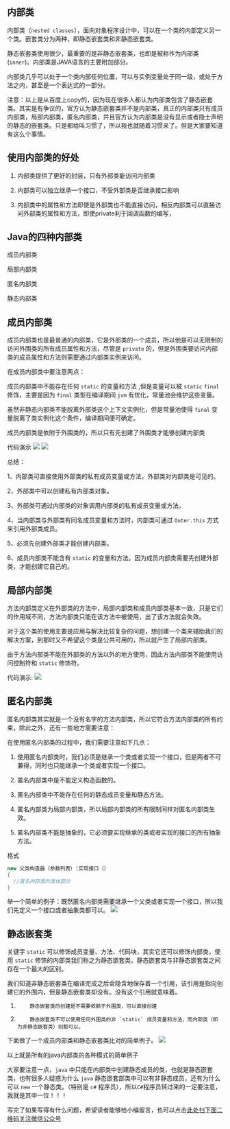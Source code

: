 ## 内部类


内部类（`nested classes`），面向对象程序设计中，可以在一个类的内部定义另一个类。嵌套类分为两种，即静态嵌套类和非静态嵌套类。



静态嵌套类使用很少，最重要的是非静态嵌套类，也即是被称作为内部类(`inner`)。内部类是JAVA语言的主要附加部分。



内部类几乎可以处于一个类内部任何位置，可以与实例变量处于同一级，或处于方法之内，甚至是一个表达式的一部分。



注意：以上是从百度上copy的，因为现在很多人都认为内部类包含了静态嵌套类。其实是有争议的，官方认为静态嵌套类并不是内部类，真正的内部类只有成员内部类，局部内部类，匿名内部类，并且官方认为内部类是没有显示或者隐士声明的静态的嵌套类。只是都给叫习惯了，所以我也就随着习惯来了。但是大家要知道有这么个事情。


## 使用内部类的好处


1. 内部类提供了更好的封装，只有外部类能访问内部类



2. 内部类可以独立继承一个接口，不受外部类是否继承接口影响



3. 内部类中的属性和方法即使是外部类也不能直接访问，相反内部类可以直接访问外部类的属性和方法，即使private利于回调函数的编写，


## Java的四种内部类


成员内部类

局部内部类

匿名内部类

静态内部类


## 成员内部类


成员内部类也是最普通的内部类，它是外部类的一个成员，所以他是可以无限制的访问外围类的所有成员属性和方法，尽管是 `private` 的，但是外围类要访问内部类的成员属性和方法则需要通过内部类实例来访问。



在成员内部类中要注意两点：



成员内部类中不能存在任何 `static` 的变量和方法 ,但是变量可以被 `static` `final` 修饰，主要是因为 `final` 类型在编译期间 `jvm` 有优化，常量池会维护这些变量。



虽然非静态内部类不能脱离外部类这个上下文实例化，但是常量池使得 `final` 变量脱离了类实例化这个条件，编译期间便可确定。



成员内部类是依附于外围类的，所以只有先创建了外围类才能够创建内部类

代码演示
![](https://gitee.com/duchaochen/gongzhonghao/raw/master/4/34-1.jpg)
![](https://gitee.com/duchaochen/gongzhonghao/raw/master/4/34-2.jpg)

总结：

1、内部类可直接使用外部类的私有成员变量或方法，外部类对内部类是可见的。



2、外部类中可以创建私有内部类对象。



3、外部类可通过内部类的对象调用内部类的私有成员变量或方法。



4、当内部类与外部类有同名成员变量和方法时，内部类可通过 `Outer.this` 方式来引用外部类成员。



5、必须先创建外部类才能创建内部类。



6、成员内部类不能含有 `static` 的变量和方法。因为成员内部类需要先创建外部类，才能创建它自己的。


## 局部内部类


方法内部类定义在外部类的方法中，局部内部类和成员内部类基本一致，只是它们的作用域不同，方法内部类只能在该方法中被使用，出了该方法就会失效。 



对于这个类的使用主要是应用与解决比较复杂的问题，想创建一个类来辅助我们的解决方案，到那时又不希望这个类是公共可用的，所以就产生了局部内部类。



由于方法内部类不能在外部类的方法以外的地方使用，因此方法内部类不能使用访问控制符和 `static` 修饰符。



代码演示:
![](https://gitee.com/duchaochen/gongzhonghao/raw/master/4/34-3.jpg)

## 匿名内部类


匿名内部类其实就是一个没有名字的方法内部类，所以它符合方法内部类的所有约束，除此之外，还有一些地方需要注意：



在使用匿名内部类的过程中，我们需要注意如下几点：

1. 使用匿名内部类时，我们必须是继承一个类或者实现一个接口，但是两者不可兼得，同时也只能继承一个类或者实现一个接口。



2. 匿名内部类中是不能定义构造函数的。



3. 匿名内部类中不能存在任何的静态成员变量和静态方法。



4. 匿名内部类为局部内部类，所以局部内部类的所有限制同样对匿名内部类生效。



5. 匿名内部类不能是抽象的，它必须要实现继承的类或者实现的接口的所有抽象方法。



格式
```java
new 父类构造器（参数列表）|实现接口（） 
{ 
  //匿名内部类的类体部分 
}
```


举一个简单的例子：既然匿名内部类需要继承一个父类或者实现一个接口，所以我们先定义一个接口或者抽象类都可以。
![](https://gitee.com/duchaochen/gongzhonghao/raw/master/4/34-4.jpg)

## 静态嵌套类


关键字 `static` 可以修饰成员变量、方法、代码块，其实它还可以修饰内部类，使用 `static` 修饰的内部类我们称之为静态嵌套类。静态嵌套类与非静态嵌套类之间存在一个最大的区别。



我们知道非静态嵌套类在编译完成之后会隐含地保存着一个引用，该引用是指向创建它的外围内，但是静态嵌套类却没有。没有这个引用就意味着。



1.         静态嵌套类的创建是不需要依赖于外围类，可以直接创建

2.         静态嵌套类不可以使用任何外围类的非 `static` 成员变量和方法，而内部类（即为非静态嵌套类）则都可以。



下面做了一个成员内部类和静态嵌套类比对的简单例子。
![](https://gitee.com/duchaochen/gongzhonghao/raw/master/4/34-5.jpg)

以上就是所有的java内部类的各种模式的简单例子



大家要注意一点，`java` 中只能在内部类中创建静态成员的类，也就是静态嵌套类，也有很多人疑惑为什么 `java` 静态嵌套部类中可以有非静态成员，还有为什么可以 `new` 一个静态类。（特别是 `c#` 程序员），所以`C#`程序员转过来的一定要注意，我就是其中一位！！！

写完了如果写得有什么问题，希望读者能够给小编留言，也可以点击[此处扫下面二维码关注微信公众号](https://www.ycbbs.vip/?p=28 "此处扫下面二维码关注微信公众号")